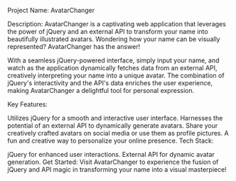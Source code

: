 Project Name: AvatarChanger

Description:
AvatarChanger is a captivating web application that leverages the power of jQuery and an external API to transform your name into beautifully illustrated avatars. Wondering how your name can be visually represented? AvatarChanger has the answer!

With a seamless jQuery-powered interface, simply input your name, and watch as the application dynamically fetches data from an external API, creatively interpreting your name into a unique avatar. The combination of jQuery's interactivity and the API's data enriches the user experience, making AvatarChanger a delightful tool for personal expression.

Key Features:

Utilizes jQuery for a smooth and interactive user interface.
Harnesses the potential of an external API to dynamically generate avatars.
Share your creatively crafted avatars on social media or use them as profile pictures.
A fun and creative way to personalize your online presence.
Tech Stack:

jQuery for enhanced user interactions.
External API for dynamic avatar generation.
Get Started:
Visit AvatarChanger to experience the fusion of jQuery and API magic in transforming your name into a visual masterpiece!
